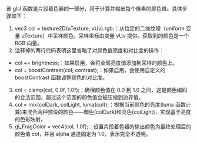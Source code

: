 该 glsl 函数是片段着色器的一部分，用于计算并输出每个像素的颜色值。具体步骤如下：

1. vec3 col = texture2D(uTexture, vUv).rgb;：从给定的二维纹理（uniform 变量 uTexture）中采样颜色，采样坐标由变量 vUv 提供。获取到的颜色是一个 RGB 向量。
2. 注释掉的两行代码表明这里省略了对颜色值亮度和对比度的操作：
  - col += brightness;：如果启用，会将全局亮度值添加到采样的颜色上。
  - col = boostContrast(col, contrast);：如果启用，会使用自定义的 boostContrast 函数调整颜色的对比度。
3. col = clamp(col, 0.0f, 1.0f);：确保颜色值在 0.0 到 1.0 之间，这是颜色编码的合法范围。超过这个范围的颜色值会被压缩到边界值。
4. col = mix(colDark, colLight, luma(col));：根据当前颜色的亮度(luma 函数计算)来混合两种预设的颜色——暗色(colDark)和亮色(colLight)，实现基于亮度的色彩映射。
5. gl_FragColor = vec4(col, 1.0f);：设置片段着色器的输出颜色为最终处理后的颜色值 col，并且 alpha 通道固定为 1.0，表示完全不透明。
